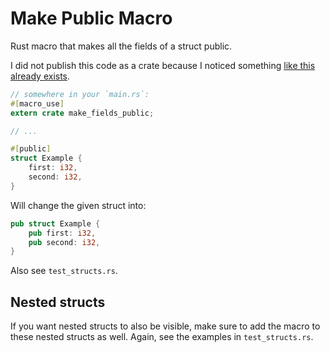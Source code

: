 # Make Public Macro

Rust macro that makes all the fields of a struct public.

I did not publish this code as a crate because I noticed something [like this already exists](https://github.com/yuchunzhou/public).

```rust
// somewhere in your `main.rs`:
#[macro_use]
extern crate make_fields_public;

// ...

#[public]
struct Example {
    first: i32,
    second: i32,
}
```

Will change the given struct into:

```rust
pub struct Example {
    pub first: i32,
    pub second: i32,
}
```

Also see `test_structs.rs`.

## Nested structs

If you want nested structs to also be visible, make sure to add the macro to these nested structs as well. Again, see the examples in `test_structs.rs`.
